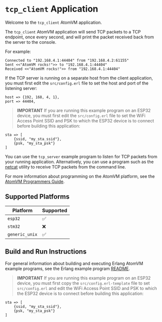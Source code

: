 # `tcp_client` Application

Welcome to the `tcp_client` AtomVM application.

The `tcp_client` AtomVM application will send TCP packets to a TCP endpoint, once every second, and will print the packet received back from the server to the console.

For example:

    Connected to "192.168.4.1:44404" from "192.168.4.2:61155"
    Sent <<"AtomVM rocks!">> to "192.168.4.1:44404"
    Received <<"AtomVM rocks!">> from "192.168.4.1:44404"

If the TCP server is running on a separate host from the client application, you must first edit the `src/config.erl` file to set the host and port of the listening server:

    host => {192, 168, 4, 1},
    port => 44404,

> **IMPORTANT** If you are running this example program on an ESP32 device, you must first edit the `src/config.erl` file to set the WiFi Access Point SSID and PSK to which the ESP32 device is to connect before building this application:

    sta => [
        {ssid, "my_sta_ssid"},
        {psk, "my_sta_psk"}
    ]

You can use the `tcp_server` example program to listen for TCP packets from your running application.  Alternatively, you can use a program such as the [netcat](https://en.wikipedia.org/wiki/Netcat) utility to receive TCP packets from the command line.

For more information about programming on the AtomVM platform, see the [AtomVM Programmers Guide](https://doc.atomvm.net/programmers-guide.html).

## Supported Platforms

| Platform | Supported |
|----------|-----------|
| `esp32`  | ✅ |
| `stm32`  | ❌ |
| `generic_unix`  | ✅ |

## Build and Run Instructions

For general information about building and executing Erlang AtomVM example programs, see the Erlang example program [README](../README.md).

> **IMPORTANT** If you are running this example program on an ESP32 device, you must first copy the `src/config.erl-template` file to set `src/config.erl` and edit the WiFi Access Point SSID and PSK to which the ESP32 device is to connect before building this application:

    sta => [
        {ssid, "my_sta_ssid"},
        {psk, "my_sta_psk"}
    ]

